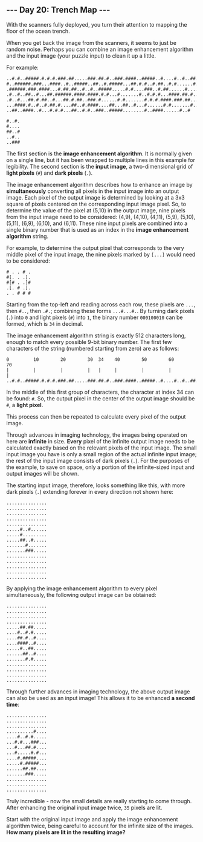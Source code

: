 ## --- Day 20: Trench Map ---
With the scanners fully deployed, you turn their attention to mapping the floor of the ocean trench.
 
When you get back the image from the scanners, it seems to just be random noise. Perhaps you can combine an image enhancement algorithm and the input image (your puzzle input) to clean it up a little.
 
For example:
 

```
..#.#..#####.#.#.#.###.##.....###.##.#..###.####..#####..#....#..#..##..##
#..######.###...####..#..#####..##..#.#####...##.#.#..#.##..#.#......#.###
.######.###.####...#.##.##..#..#..#####.....#.#....###..#.##......#.....#.
.#..#..##..#...##.######.####.####.#.#...#.......#..#.#.#...####.##.#.....
.#..#...##.#.##..#...##.#.##..###.#......#.#.......#.#.#.####.###.##...#..
...####.#..#..#.##.#....##..#.####....##...##..#...#......#.#.......#.....
..##..####..#...#.#.#...##..#.#..###..#####........#..####......#..#

#..#.
#....
##..#
..#..
..###
```

 
The first section is the **image enhancement algorithm**. It is normally given on a single line, but it has been wrapped to multiple lines in this example for legibility. The second section is the **input image**, a two-dimensional grid of **light pixels** (`#`) and **dark pixels** (`.`).
 
The image enhancement algorithm describes how to enhance an image by **simultaneously** converting all pixels in the input image into an output image. Each pixel of the output image is determined by looking at a 3x3 square of pixels centered on the corresponding input image pixel. So, to determine the value of the pixel at (5,10) in the output image, nine pixels from the input image need to be considered: (4,9), (4,10), (4,11), (5,9), (5,10), (5,11), (6,9), (6,10), and (6,11). These nine input pixels are combined into a single binary number that is used as an index in the **image enhancement algorithm** string.
 
For example, to determine the output pixel that corresponds to the very middle pixel of the input image, the nine pixels marked by `[...]` would need to be considered:
 

```
# . . # .
#[. . .].
#[# . .]#
.[. # .].
. . # # #
```

 
Starting from the top-left and reading across each row, these pixels are `...`, then `#..`, then `.#.`; combining these forms `...#...#.`. By turning dark pixels (`.`) into `0` and light pixels (`#`) into `1`, the binary number `000100010` can be formed, which is `34` in decimal.
 
The image enhancement algorithm string is exactly 512 characters long, enough to match every possible 9-bit binary number. The first few characters of the string (numbered starting from zero) are as follows:
 

```
0         10        20        30  34    40        50        60        70
|         |         |         |   |     |         |         |         |
..#.#..#####.#.#.#.###.##.....###.##.#..###.####..#####..#....#..#..##..##
```

 
In the middle of this first group of characters, the character at index 34 can be found: `#`. So, the output pixel in the center of the output image should be `#`, a **light pixel**.
 
This process can then be repeated to calculate every pixel of the output image.
 
Through advances in imaging technology, the images being operated on here are **infinite** in size. **Every** pixel of the infinite output image needs to be calculated exactly based on the relevant pixels of the input image. The small input image you have is only a small region of the actual infinite input image; the rest of the input image consists of dark pixels (`.`). For the purposes of the example, to save on space, only a portion of the infinite-sized input and output images will be shown.
 
The starting input image, therefore, looks something like this, with more dark pixels (`.`) extending forever in every direction not shown here:
 

```
...............
...............
...............
...............
...............
.....#..#......
.....#.........
.....##..#.....
.......#.......
.......###.....
...............
...............
...............
...............
...............
```

 
By applying the image enhancement algorithm to every pixel simultaneously, the following output image can be obtained:
 

```
...............
...............
...............
...............
.....##.##.....
....#..#.#.....
....##.#..#....
....####..#....
.....#..##.....
......##..#....
.......#.#.....
...............
...............
...............
...............
```

 
Through further advances in imaging technology, the above output image can also be used as an input image! This allows it to be enhanced **a second time**:
 

```
...............
...............
...............
..........#....
....#..#.#.....
...#.#...###...
...#...##.#....
...#.....#.#...
....#.#####....
.....#.#####...
......##.##....
.......###.....
...............
...............
...............
```

 
Truly incredible - now the small details are really starting to come through. After enhancing the original input image twice, `35` pixels are lit.
 
Start with the original input image and apply the image enhancement algorithm twice, being careful to account for the infinite size of the images. **How many pixels are lit in the resulting image?**
 